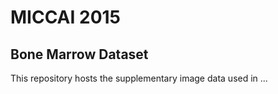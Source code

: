 # MICCAI 2015
## Bone Marrow Dataset
This repository hosts the supplementary image data used in ...

